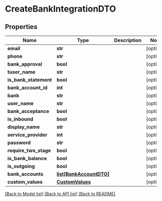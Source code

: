 # CreateBankIntegrationDTO

## Properties
Name | Type | Description | Notes
------------ | ------------- | ------------- | -------------
**email** | **str** |  | [optional] 
**phone** | **str** |  | [optional] 
**bank_approval** | **bool** |  | [optional] 
**tuser_name** | **str** |  | [optional] 
**is_bank_statement** | **bool** |  | [optional] 
**bank_account_id** | **int** |  | [optional] 
**bank** | **str** |  | [optional] 
**user_name** | **str** |  | [optional] 
**bank_acceptance** | **bool** |  | [optional] 
**is_inbound** | **bool** |  | [optional] 
**display_name** | **str** |  | [optional] 
**service_provider** | **int** |  | [optional] 
**password** | **str** |  | [optional] 
**require_two_stage** | **bool** |  | [optional] 
**is_bank_balance** | **bool** |  | [optional] 
**is_outgoing** | **bool** |  | [optional] 
**bank_accounts** | [**list[BankAccountDTO]**](BankAccountDTO.md) |  | [optional] 
**custom_values** | [**CustomValues**](CustomValues.md) |  | [optional] 

[[Back to Model list]](../README.md#documentation-for-models) [[Back to API list]](../README.md#documentation-for-api-endpoints) [[Back to README]](../README.md)

